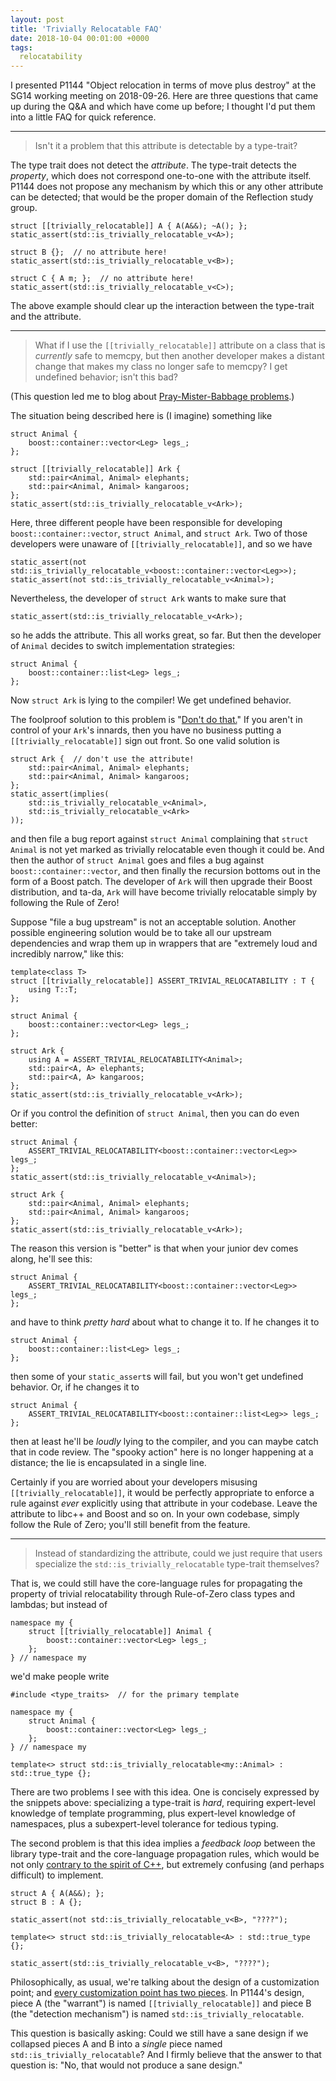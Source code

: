 ```yaml
---
layout: post
title: 'Trivially Relocatable FAQ'
date: 2018-10-04 00:01:00 +0000
tags:
  relocatability
---
```


I presented P1144 "Object relocation in terms of move plus destroy" at the SG14 working meeting
on 2018-09-26. Here are three questions that came up during the Q&A and which have come up before;
I thought I'd put them into a little FAQ for quick reference.

----

> Isn't it a problem that this attribute is detectable by a type-trait?

The type trait does not detect the _attribute_. The type-trait detects the
_property_, which does not correspond one-to-one with the attribute itself.
P1144 does not propose any mechanism by which this or any other attribute
can be detected; that would be the proper domain of the Reflection study group.

    struct [[trivially_relocatable]] A { A(A&&); ~A(); };
    static_assert(std::is_trivially_relocatable_v<A>);

    struct B {};  // no attribute here!
    static_assert(std::is_trivially_relocatable_v<B>);

    struct C { A m; };  // no attribute here!
    static_assert(std::is_trivially_relocatable_v<C>);

The above example should clear up the interaction between the type-trait
and the attribute.

----

> What if I use the `[[trivially_relocatable]]` attribute on a class that is _currently_
> safe to memcpy, but then another developer makes a distant change that makes my class
> no longer safe to memcpy? I get undefined behavior; isn't this bad?

(This question led me to blog about [Pray-Mister-Babbage problems](https://quuxplusone.github.io/blog/2018/09/26/pray-mister-babbage/).)

The situation being described here is (I imagine) something like

    struct Animal {
        boost::container::vector<Leg> legs_;
    };

    struct [[trivially_relocatable]] Ark {
        std::pair<Animal, Animal> elephants;
        std::pair<Animal, Animal> kangaroos;
    };
    static_assert(std::is_trivially_relocatable_v<Ark>);

Here, three different people have been responsible for developing `boost::container::vector`,
`struct Animal`, and `struct Ark`. Two of those developers were unaware of `[[trivially_relocatable]]`,
and so we have

    static_assert(not std::is_trivially_relocatable_v<boost::container::vector<Leg>>);
    static_assert(not std::is_trivially_relocatable_v<Animal>);

Nevertheless, the developer of `struct Ark` wants to make sure that

    static_assert(std::is_trivially_relocatable_v<Ark>);

so he adds the attribute. This all works great, so far. But then the developer of `Animal`
decides to switch implementation strategies:

    struct Animal {
        boost::container::list<Leg> legs_;
    };

Now `struct Ark` is lying to the compiler! We get undefined behavior.

The foolproof solution to this problem is "[Don't do that.](https://www.youtube.com/watch?v=ri3aL8At44I&t=1m25s)"
If you aren't in control of your `Ark`'s innards, then you have no business putting a `[[trivially_relocatable]]`
sign out front. So one valid solution is

    struct Ark {  // don't use the attribute!
        std::pair<Animal, Animal> elephants;
        std::pair<Animal, Animal> kangaroos;
    };
    static_assert(implies(
        std::is_trivially_relocatable_v<Animal>,
        std::is_trivially_relocatable_v<Ark>
    ));

and then file a bug report against `struct Animal` complaining that `struct Animal` is not yet
marked as trivially relocatable even though it could be. And then the author of `struct Animal`
goes and files a bug against `boost::container::vector`, and then finally the recursion bottoms out
in the form of a Boost patch. The developer of `Ark` will then upgrade their Boost distribution,
and ta-da, `Ark` will have become trivially relocatable simply by following the Rule of Zero!

Suppose "file a bug upstream" is not an acceptable solution. Another possible engineering solution
would be to take all our upstream dependencies and wrap them up in wrappers that are
"extremely loud and incredibly narrow," like this:

    template<class T>
    struct [[trivially_relocatable]] ASSERT_TRIVIAL_RELOCATABILITY : T {
        using T::T;
    };

    struct Animal {
        boost::container::vector<Leg> legs_;
    };

    struct Ark {
        using A = ASSERT_TRIVIAL_RELOCATABILITY<Animal>;
        std::pair<A, A> elephants;
        std::pair<A, A> kangaroos;
    };
    static_assert(std::is_trivially_relocatable_v<Ark>);

Or if you control the definition of `struct Animal`, then you can do even better:

    struct Animal {
        ASSERT_TRIVIAL_RELOCATABILITY<boost::container::vector<Leg>> legs_;
    };
    static_assert(std::is_trivially_relocatable_v<Animal>);

    struct Ark {
        std::pair<Animal, Animal> elephants;
        std::pair<Animal, Animal> kangaroos;
    };
    static_assert(std::is_trivially_relocatable_v<Ark>);

The reason this version is "better" is that when your junior dev comes along, he'll see this:

    struct Animal {
        ASSERT_TRIVIAL_RELOCATABILITY<boost::container::vector<Leg>> legs_;
    };

and have to think *pretty hard* about what to change it to. If he changes it to

    struct Animal {
        boost::container::list<Leg> legs_;
    };

then some of your `static_assert`s will fail, but you won't get undefined behavior.
Or, if he changes it to

    struct Animal {
        ASSERT_TRIVIAL_RELOCATABILITY<boost::container::list<Leg>> legs_;
    };

then at least he'll be *loudly* lying to the compiler, and you can maybe catch that in
code review. The "spooky action" here is no longer happening at a distance; the lie is
encapsulated in a single line.

Certainly if you are worried about your developers misusing `[[trivially_relocatable]]`,
it would be perfectly appropriate to enforce a rule against *ever* explicitly using that
attribute in your codebase. Leave the attribute to libc++ and Boost and so on. In your
own codebase, simply follow the Rule of Zero; you'll still benefit from the feature.

----

> Instead of standardizing the attribute, could we just require that users specialize
> the `std::is_trivially_relocatable` type-trait themselves?

That is, we could still have the core-language rules for propagating the property of
trivial relocatability through Rule-of-Zero class types and lambdas; but instead of

    namespace my {
        struct [[trivially_relocatable]] Animal {
            boost::container::vector<Leg> legs_;
        };
    } // namespace my

we'd make people write

    #include <type_traits>  // for the primary template

    namespace my {
        struct Animal {
            boost::container::vector<Leg> legs_;
        };
    } // namespace my

    template<> struct std::is_trivially_relocatable<my::Animal> : std::true_type {};

There are two problems I see with this idea. One is concisely expressed by the snippets above:
specializing a type-trait is *hard*, requiring expert-level knowledge of template programming,
plus expert-level knowledge of namespaces, plus a subexpert-level tolerance for tedious typing.

The second problem is that this idea implies a *feedback loop* between the library
type-trait and the core-language propagation rules, which would be not only
[contrary to the spirit of C++](https://quuxplusone.github.io/blog/2018/04/15/built-in-library-types/),
but extremely confusing (and perhaps difficult) to implement.

    struct A { A(A&&); };
    struct B : A {};

    static_assert(not std::is_trivially_relocatable_v<B>, "????");

    template<> struct std::is_trivially_relocatable<A> : std::true_type {};

    static_assert(std::is_trivially_relocatable_v<B>, "????");

Philosophically, as usual, we're talking about the design of a customization point; and
[every customization point has two pieces](https://quuxplusone.github.io/blog/2018/03/19/customization-points-for-functions/).
In P1144's design, piece A (the "warrant") is named `[[trivially_relocatable]]` and piece B
(the "detection mechanism") is named `std::is_trivially_relocatable`.

This question is basically asking: Could we still have a sane design if we collapsed pieces A and B
into a *single* piece named `std::is_trivially_relocatable`? And I firmly believe that the answer
to that question is: "No, that would not produce a sane design."
